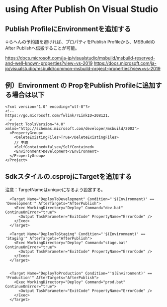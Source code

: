 # using After Publish On Visual Studio
## Publish ProfileにEnvironmentを追加する

↓らへんの予約語を避ければ、プロパティをPublish Profileから、MSBuildのAfter Publishへ伝搬することが可能。

https://docs.microsoft.com/ja-jp/visualstudio/msbuild/msbuild-reserved-and-well-known-properties?view=vs-2019
https://docs.microsoft.com/ja-jp/visualstudio/msbuild/common-msbuild-project-properties?view=vs-2019

## 例）Environment の PropをPublish Profileに追加する場合は以下
```
<?xml version="1.0" encoding="utf-8"?>
<!--
https://go.microsoft.com/fwlink/?LinkID=208121. 
-->
<Project ToolsVersion="4.0" xmlns="http://schemas.microsoft.com/developer/msbuild/2003">
  <PropertyGroup>
    <DeleteExistingFiles>True</DeleteExistingFiles>
    // 中略
    <SelfContained>false</SelfContained>
    <Environment>Development</Environment>
  </PropertyGroup>
</Project>
```

## Sdkスタイルの.csprojにTargetを追加する
注意：TargetNameはuniqueになるよう設定する。

```
  <Target Name="DeployToDevelopment" Condition="'$(Environment)' == 'Development'" AfterTargets="AfterPublish">
    <Exec WorkingDirectory="Deploy" Command="dev.bat" ContinueOnError="true">
      <Output TaskParameter="ExitCode" PropertyName="ErrorCode" />
    </Exec>
  </Target>

  <Target Name="DeployToStaging" Condition="'$(Environment)' == 'Staging'" AfterTargets="AfterPublish">
    <Exec WorkingDirectory="Deploy" Command="stage.bat" ContinueOnError="true">
      <Output TaskParameter="ExitCode" PropertyName="ErrorCode" />
    </Exec>
  </Target>


  <Target Name="DeployToProduction" Condition="'$(Environment)' == 'Production'" AfterTargets="AfterPublish">
    <Exec WorkingDirectory="Deploy" Command="prod.bat" ContinueOnError="true">
      <Output TaskParameter="ExitCode" PropertyName="ErrorCode" />
    </Exec>
  </Target>
```

